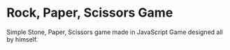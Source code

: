 # Rock, Paper, Scissors Game 
Simple Stone, Paper, Scissors game made in JavaScript
Game designed all by himself.
